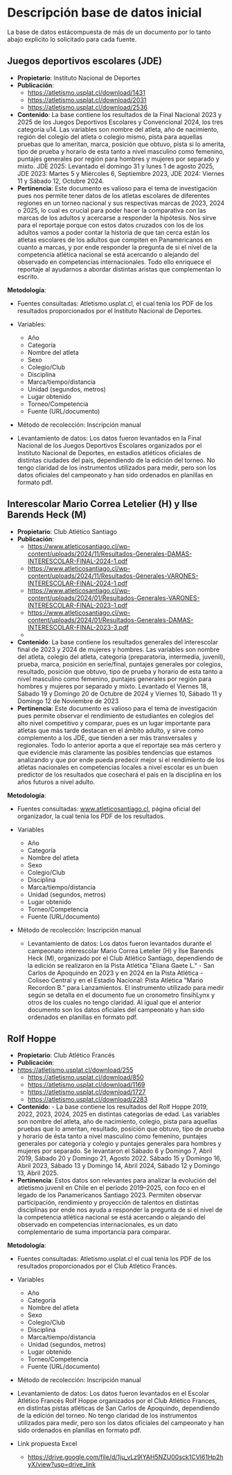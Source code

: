 # Descripción base de datos inicial
La base de datos estácompuesta de más de un documento por lo tanto abajo explicito lo solicitado para cada fuente.

## Juegos deportivos escolares (JDE)
- **Propietario**: Instituto Nacional de Deportes
- **Publicación**:
   - https://atletismo.usplat.cl/download/1431
   - https://atletismo.usplat.cl/download/2031
   - https://atletismo.usplat.cl/download/2536
- **Contenido**:
La base contiene los resultados de la Final Nacional 2023 y 2025 de los Juegos Deportivos Escolares y Convencional 2024, los tres categoría u14. Las variables son nombre del atleta, año de nacimiento, región del colegio del atleta o colegio mismo, pista para aquellas pruebas que lo ameritan, marca, posición que obtuvo, pista si lo amerita, tipo de prueba y horario de esta tanto a nivel masculino como femenino, puntajes generales por región para hombres y mujeres por separado y mixto. JDE 2025: Levantado el domingo 31 y lunes 1 de agosto 2025, JDE 2023: Martes 5 y Miércoles 6, Septiembre 2023, JDE 2024: Viernes 11 y Sábado 12, Octubre 2024.
- **Pertinencia**:
Este documento es valioso para el tema de investigación pues nos permite tener datos de los atletas escolares de diferentes regiones en un torneo nacional y sus respectivas marcas de 2023, 2024 o 2025, lo cual es crucial para poder hacer la comparativa con las marcas de los adultos y acercarse a responder la hipótesis. Nos sirve para el reportaje porque con estos datos cruzados con los de los adultos vamos a poder contar la historia de que tan cerca están los atletas escolares de los adultos que compiten en Panamericanos en cuanto a marcas, y por ende responder la pregunta de si el nivel de la competencia atlética nacional se está acercando o alejando del observado en competencias internacionales. Todo ello enriquece el reportaje al ayudarnos a abordar distintas aristas que complementan lo escrito.

**Metodología**:
- Fuentes consultadas: Atletismo.usplat.cl, el cual tenia los PDF de los resultados proporcionados por el Instituto Nacional de Deportes.
- Variables:
  - Año  
  - Categoría 
  - Nombre del atleta  
  - Sexo  
  - Colegio/Club  
  - Disciplina  
  - Marca/tiempo/distancia  
  - Unidad (segundos, metros)  
  - Lugar obtenido  
  - Torneo/Competencia  
  - Fuente (URL/documento)

 - Método de recolección: Inscripción manual
  - Levantamiento de datos: Los datos fueron levantados en la Final Nacional de los Juegos Deportivos Escolares organizados por el Instituto Nacional de Deportes, en estadios atléticos oficiales de distintas ciudades del país, dependiendo de la edición del torneo. No tengo claridad de los instrumentos utilizados para medir, pero son los datos oficiales del campeonato y han sido ordenados en planillas en formato pdf.

## Interescolar Mario Correa Letelier (H)  y Ilse Barends Heck (M)
- **Propietario**: Club Atlético Santiago
- **Publicación**:
   - https://www.atleticosantiago.cl/wp-content/uploads/2024/11/Resultados-Generales-DAMAS-INTERESCOLAR-FINAL-2024-1.pdf
   - https://www.atleticosantiago.cl/wp-content/uploads/2024/11/Resultados-Generales-VARONES-INTERESCOLAR-FINAL-2024-1.pdf
   - https://www.atleticosantiago.cl/wp-content/uploads/2024/01/Resultados-Generales-VARONES-INTERESCOLAR-FINAL-2023-1.pdf
   - https://www.atleticosantiago.cl/wp-content/uploads/2024/01/Resultados-Generales-DAMAS-INTERESCOLAR-FINAL-2023-3.pdf
   - 
- **Contenido**:
La base contiene los resultados generales del interescolar final de 2023 y 2024 de mujeres y hombres. Las variables son nombre del atleta, colegio del atleta, categoría (preparatoria, intermedia, juvenil), prueba, marca, posición en serie/final, puntajes generales por colegios, resultado, posición que obtuvo, tipo de prueba y horario de esta tanto a nivel masculino como femenino, puntajes generales por región para hombres y mujeres por separado y mixto. Levantado el Viernes 18, Sábado 19 y Domingo 20 de Octubre de 2024 y Viernes 10, Sábado 11 y Domingo 12 de Noviembre de 2023  
- **Pertinencia**:
Este documento es valioso para el tema de investigación pues permite observar el rendimiento de estudiantes en colegios del alto nivel competitivo y comparar, pues es un lugar importante para atletas que más tarde destacan en el ámbito adulto, y sirve como complemento a los JDE, que tienden a ser más transversales y regionales. Todo lo anterior aporta a que el reportaje sea más certero y que evidencie más claramente las posibles tendencias que estamos analizando y que por ende pueda predecir mejor si el rendimiento de los atletas nacionales en competencias locales a nivel escolar es un buen predictor de los resultados que cosechará el país en la disciplina en los años futuros a nivel adulto.

**Metodología**:
- Fuentes consultadas: www.atleticosantiago.cl, página oficial del organizador, la cual tenia los PDF de los resultados.
- Variables
  -  Año  
  - Categoría  
  - Nombre del atleta  
  - Sexo  
  - Colegio/Club  
  - Disciplina  
  - Marca/tiempo/distancia  
  - Unidad (segundos, metros)  
  - Lugar obtenido  
  - Torneo/Competencia  
  - Fuente (URL/documento)
    
- Método de recolección: Inscripción manual
  - Levantamiento de datos: Los datos fueron levantados durante el campeonato interescolar Mario Correa Letelier (H) y Ilse Barends Heck (M), organizado por el Club Atlético Santiago, dependiendo de la edición se realizaron en la Pista Atlética "Eliana Gaete L." - San Carlos de Apoquindo en 2023 y en 2024 en la Pista Atlética - Coliseo Central y en el Estadio Nacional: Pista Atlética "Mario Recordon B." para Lanzamientos. El instrumento utilizado para medir según se detalla en el documento fue un cronometro finsihLynx y otros de los cuales no tengo claridad. Al igual que el anterior documento son los datos oficiales del campeonato y han sido ordenados en planillas en formato pdf.

## Rolf Hoppe
- **Propietario**: Club Atlético Francés
-  **Publicación**:
- https://atletismo.usplat.cl/download/255
   - https://atletismo.usplat.cl/download/850
   - https://atletismo.usplat.cl/download/1169
   - https://atletismo.usplat.cl/download/1727
   - https://atletismo.usplat.cl/download/2283 
- **Contenido**: -
La base contiene los resultados del Rolf Hoppe 2019, 2022, 2023, 2024, 2025 en distintas categorías de edad. Las variables son nombre del atleta, año de nacimiento, colegio, pista para aquellas pruebas que lo ameritan, resultado, posición que obtuvo, tipo de prueba y horario de ésta tanto a nivel masculino como femenino, puntajes generales por categoría y colegio y puntajes generales para hombres y mujeres por separado.
Se levantaron el Sábado 6 y Domingo 7, Abril 2019, Sábado 20 y Domingo 21, Agosto 2022. Sábado 15 y Domingo 16, Abril 2023, Sábado 13 y Domingo 14, Abril 2024, Sábado 12 y Domingo 13, Abril 2025.
- **Pertinencia**:
  Estos datos son relevantes para analizar la evolución del atletismo juvenil en Chile en el periodo 2019–2025, con foco en el legado de los Panamericanos Santiago 2023.
Permiten observar participación, rendimiento y proyección de talentos en distintas disciplinas por ende nos ayuda a responder la pregunta de si el nivel de la competencia atlética nacional se está acercando o alejando del observado en competencias internacionales, es un dato complementario de suma importancia para comparar.

**Metodología**:
- Fuentes consultadas: Atletismo.usplat.cl el cual tenia los PDF de los resultados proporcionados por el Club Atlético Francés.
- Variables
  - Año  
  - Categoría   
  - Nombre del atleta  
  - Sexo  
  - Colegio/Club  
  - Disciplina  
  - Marca/tiempo/distancia  
  - Unidad (segundos, metros)  
  - Lugar obtenido  
  - Torneo/Competencia  
  - Fuente (URL/documento)
    
- Método de recolección: Inscripción manual
- Levantamiento de datos: Los datos fueron levantados en el Escolar Atlético Francés Rolf Hoppe organizados por el Club Atlético Frances, en distintas pistas atléticas de San Carlos de Apoquindo, dependiendo de la edición del torneo. No tengo claridad de los instrumentos utilizados para medir, pero son los datos oficiales del campeonato y han sido ordenados en planillas en formato pdf.

- Link propuesta Excel
  - https://drive.google.com/file/d/1ju_vLz9lYAH5NZU00sck1CVI61Hp2hyX/view?usp=drive_link
    
